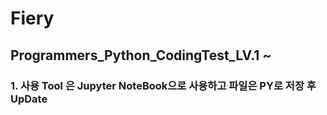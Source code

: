 # Fiery
## Programmers_Python_CodingTest_LV.1 ~
### 1. 사용 Tool 은 Jupyter NoteBook으로 사용하고 파일은 PY로 저장 후 UpDate
